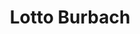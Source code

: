 ---
title: "Lotto Burbach"
url: /grevenbroich/lotto-burbach-an-der-zuckerfabrik/
shop: Zeitungen
---